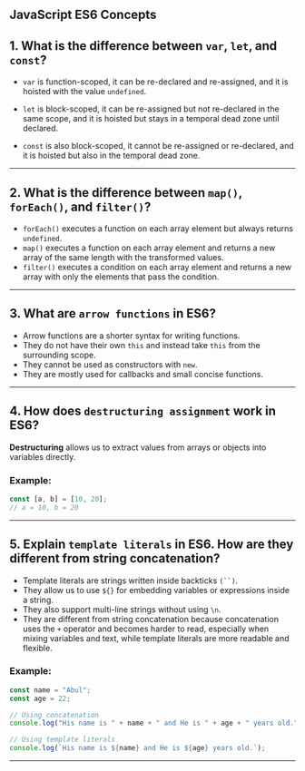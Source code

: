 ## JavaScript ES6 Concepts


## 1. What is the difference between `var`, `let`, and `const`?

- `var` is function-scoped, it can be re-declared and re-assigned, and it is hoisted with the value `undefined`.

- `let` is block-scoped, it can be re-assigned but not re-declared in the same scope, and it is hoisted but stays in a temporal dead zone until declared.
  
- `const` is also block-scoped, it cannot be re-assigned or re-declared, and it is hoisted but also in the temporal dead zone.

---



## 2. What is the difference between `map()`, `forEach()`, and `filter()`?

- `forEach()` executes a function on each array element but always returns `undefined`.
- `map()` executes a function on each array element and returns a new array of the same length with the transformed values.
- `filter()` executes a condition on each array element and returns a new array with only the elements that pass the condition.

---



## 3. What are `arrow functions` in ES6?

- Arrow functions are a shorter syntax for writing functions.
- They do not have their own `this` and instead take `this` from the surrounding scope.
- They cannot be used as constructors with `new`. 
- They are mostly used for callbacks and small concise functions. 

---



## 4. How does `destructuring assignment` work in ES6?

**Destructuring** allows us to extract values from arrays or objects into variables directly.
### Example:
```js
const [a, b] = [10, 20];  
// a = 10, b = 20 
````


---

## 5. Explain `template literals` in ES6. How are they different from string concatenation?

- Template literals are strings written inside backticks `(``)`.
- They allow us to use `${}` for embedding variables or expressions inside a string.
- They also support multi-line strings without using `\n`.
- They are different from string concatenation because concatenation uses the `+` operator and becomes harder to read, especially when mixing variables and text, while template literals are more readable and flexible.

### Example:
```js
const name = "Abul";
const age = 22;

// Using concatenation
console.log("His name is " + name + " and He is " + age + " years old.");

// Using template literals
console.log(`His name is ${name} and He is ${age} years old.`);
````



---


